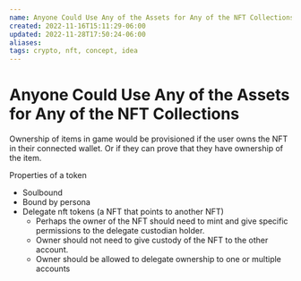```yaml
---
name: Anyone Could Use Any of the Assets for Any of the NFT Collections
created: 2022-11-16T15:11:29-06:00
updated: 2022-11-28T17:50:24-06:00
aliases: 
tags: crypto, nft, concept, idea
---
```

# Anyone Could Use Any of the Assets for Any of the NFT Collections

Ownership of items in game would be provisioned if the user owns the NFT in their connected wallet.  Or if they can prove that they have ownership of the item.

Properties of a token
* Soulbound
* Bound by persona
* Delegate nft tokens (a NFT that points to another NFT)
	* Perhaps the owner of the NFT should need to mint and give specific permissions to the delegate custodian holder.
	* Owner should not need to give custody of the NFT to the other account.
	* Owner should be allowed to delegate ownership to one or multiple accounts

